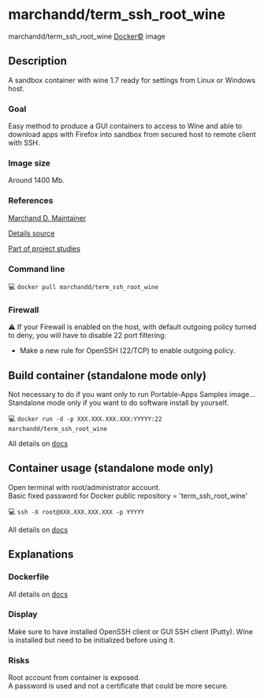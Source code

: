 # marchandd/term_ssh_root_wine

marchandd/term_ssh_root_wine [Docker:copyright:](https://docs.docker.com/ "Docker") image

## Description

A sandbox container with wine 1.7 ready for settings from Linux or Windows host.

### Goal

Easy method to produce a GUI containers to access to Wine and able to download apps with Firefox into sandbox from secured host to remote client with SSH.

### Image size

Around 1400 Mb.

### References

[Marchand D. Maintainer](https://github.com/marchandd/ "Maintainer")

[Details source](https://github.com/marchandd/term_ssh_root_wine/ "Details")

[Part of project studies](https://github.com/marchandd/docker_index/ "References")

### Command line

:computer: `docker pull marchandd/term_ssh_root_wine`

### Firewall

:warning: If your Firewall is enabled on the host, with default outgoing policy turned to 
deny, 
you will have to disable 22 port filtering:  
- Make a new rule for OpenSSH (22/TCP) to enable outgoing policy.

## Build container (standalone mode only)

Not necessary to do if you want only to run Portable-Apps Samples image...         
Standalone mode only if you want to do software install by yourself.

:computer: `docker run -d -p XXX.XXX.XXX.XXX:YYYYY:22 marchandd/term_ssh_root_wine`

All details on [docs](https://github.com/marchandd/term_ssh_root_wine/blob/master/docs/summary.md "Summary")

## Container usage (standalone mode only)

Open terminal with root/administrator account.  
Basic fixed password for Docker public repository = 'term_ssh_root_wine'

:computer: `ssh -X root@XXX.XXX.XXX.XXX -p YYYYY`

All details on [docs](https://github.com/marchandd/term_ssh_root_wine/blob/master/docs/summary.md "Summary")

## Explanations

### Dockerfile

All details on [docs](https://github.com/marchandd/term_ssh_root_wine/blob/master/docs/summary.md "Summary")

### Display

Make sure to have installed OpenSSH client or GUI SSH client (Putty).
Wine is installed but need to be initialized before using it.

### Risks

Root account from container is exposed.  
A password is used and not a certificate that could be more secure.
